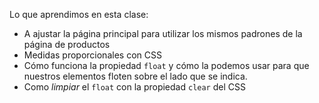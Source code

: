 Lo que aprendimos en esta clase:

- A ajustar la página principal para utilizar los mismos padrones de la página de productos
- Medidas proporcionales con CSS
- Cómo funciona la propiedad `float` y cómo la podemos usar para que nuestros elementos floten sobre el lado que se indica.
- Como _limpiar_ el `float` con la propiedad `clear` del CSS